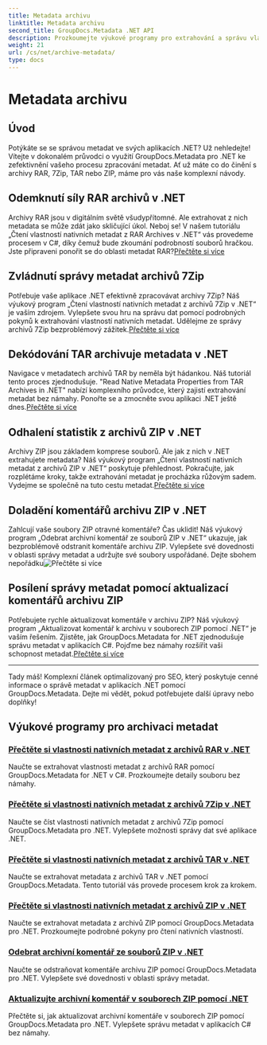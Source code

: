 ```yaml
---
title: Metadata archivu
linktitle: Metadata archivu
second_title: GroupDocs.Metadata .NET API
description: Prozkoumejte výukové programy pro extrahování a správu vlastností metadat z různých archivních formátů, jako jsou RAR, 7Zip, TAR a ZIP pomocí GroupDocs.Metadata pro .NET.
weight: 21
url: /cs/net/archive-metadata/
type: docs
---
```

# Metadata archivu


## Úvod

Potýkáte se se správou metadat ve svých aplikacích .NET? Už nehledejte! Vítejte v dokonalém průvodci o využití GroupDocs.Metadata pro .NET ke zefektivnění vašeho procesu zpracování metadat. Ať už máte co do činění s archivy RAR, 7Zip, TAR nebo ZIP, máme pro vás naše komplexní návody.

## Odemknutí síly RAR archivů v .NET

 Archivy RAR jsou v digitálním světě všudypřítomné. Ale extrahovat z nich metadata se může zdát jako skličující úkol. Neboj se! V našem tutoriálu „Čtení vlastností nativních metadat z RAR Archives v .NET“ vás provedeme procesem v C#, díky čemuž bude zkoumání podrobností souborů hračkou. Jste připraveni ponořit se do oblasti metadat RAR?[Přečtěte si více](./read-native-metadata-rar-archives/)

## Zvládnutí správy metadat archivů 7Zip

Potřebuje vaše aplikace .NET efektivně zpracovávat archivy 7Zip? Náš výukový program „Čtení vlastností nativních metadat z archivů 7Zip v .NET“ je vaším zdrojem. Vylepšete svou hru na správu dat pomocí podrobných pokynů k extrahování vlastností nativních metadat. Udělejme ze správy archivů 7Zip bezproblémový zážitek.[Přečtěte si více](./read-native-metadata-7zip-archives/)

## Dekódování TAR archivuje metadata v .NET

 Navigace v metadatech archivů TAR by neměla být hádankou. Náš tutoriál tento proces zjednodušuje. "Read Native Metadata Properties from TAR Archives in .NET" nabízí komplexního průvodce, který zajistí extrahování metadat bez námahy. Ponořte se a zmocněte svou aplikaci .NET ještě dnes.[Přečtěte si více](./read-native-metadata-tar-archives/)

## Odhalení statistik z archivů ZIP v .NET

Archivy ZIP jsou základem komprese souborů. Ale jak z nich v .NET extrahujete metadata? Náš výukový program „Čtení vlastností nativních metadat z archivů ZIP v .NET“ poskytuje přehlednost. Pokračujte, jak rozplétáme kroky, takže extrahování metadat je procházka růžovým sadem. Vydejme se společně na tuto cestu metadat.[Přečtěte si více](./read-native-metadata-zip-archives/)

## Doladění komentářů archivu ZIP v .NET

 Zahlcují vaše soubory ZIP otravné komentáře? Čas uklidit! Náš výukový program „Odebrat archivní komentář ze souborů ZIP v .NET“ ukazuje, jak bezproblémově odstranit komentáře archivu ZIP. Vylepšete své dovednosti v oblasti správy metadat a udržujte své soubory uspořádané. Dejte sbohem nepořádku![Přečtěte si více](./remove-archive-comment-zip-files/)

## Posílení správy metadat pomocí aktualizací komentářů archivu ZIP

Potřebujete rychle aktualizovat komentáře v archivu ZIP? Náš výukový program „Aktualizovat komentář k archivu v souborech ZIP pomocí .NET“ je vaším řešením. Zjistěte, jak GroupDocs.Metadata for .NET zjednodušuje správu metadat v aplikacích C#. Pojďme bez námahy rozšířit vaši schopnost metadat.[Přečtěte si více](./update-archive-comment-zip-files/)

---

Tady máš! Komplexní článek optimalizovaný pro SEO, který poskytuje cenné informace o správě metadat v aplikacích .NET pomocí GroupDocs.Metadata. Dejte mi vědět, pokud potřebujete další úpravy nebo doplňky!
## Výukové programy pro archivaci metadat
### [Přečtěte si vlastnosti nativních metadat z archivů RAR v .NET](./read-native-metadata-rar-archives/)
Naučte se extrahovat vlastnosti metadat z archivů RAR pomocí GroupDocs.Metadata for .NET v C#. Prozkoumejte detaily souboru bez námahy.
### [Přečtěte si vlastnosti nativních metadat z archivů 7Zip v .NET](./read-native-metadata-7zip-archives/)
Naučte se číst vlastnosti nativních metadat z archivů 7Zip pomocí GroupDocs.Metadata pro .NET. Vylepšete možnosti správy dat své aplikace .NET.
### [Přečtěte si vlastnosti nativních metadat z archivů TAR v .NET](./read-native-metadata-tar-archives/)
Naučte se extrahovat metadata z archivů TAR v .NET pomocí GroupDocs.Metadata. Tento tutoriál vás provede procesem krok za krokem.
### [Přečtěte si vlastnosti nativních metadat z archivů ZIP v .NET](./read-native-metadata-zip-archives/)
Naučte se extrahovat metadata z archivů ZIP pomocí GroupDocs.Metadata pro .NET. Prozkoumejte podrobné pokyny pro čtení nativních vlastností.
### [Odebrat archivní komentář ze souborů ZIP v .NET](./remove-archive-comment-zip-files/)
Naučte se odstraňovat komentáře archivu ZIP pomocí GroupDocs.Metadata pro .NET. Vylepšete své dovednosti v oblasti správy metadat.
### [Aktualizujte archivní komentář v souborech ZIP pomocí .NET](./update-archive-comment-zip-files/)
Přečtěte si, jak aktualizovat archivní komentáře v souborech ZIP pomocí GroupDocs.Metadata pro .NET. Vylepšete správu metadat v aplikacích C# bez námahy.